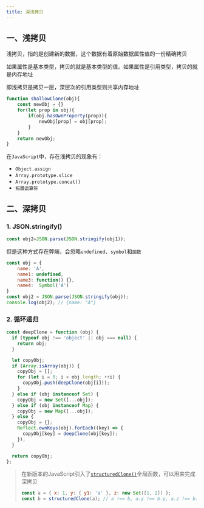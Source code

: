 ```yaml
---
title: 深浅拷贝
---
```


## 一、浅拷贝

浅拷贝，指的是创建新的数据，这个数据有着原始数据属性值的一份精确拷贝

如果属性是基本类型，拷贝的就是基本类型的值。如果属性是引用类型，拷贝的就是内存地址

即浅拷贝是拷贝一层，深层次的引用类型则共享内存地址

```js
function shallowClone(obj){
    const newObj = {}
    for(let prop in obj){
        if(obj.hasOwnProperty(prop)){
            newObj[prop] = obj[prop];
        }
    }
    return newObj;
}
```

在`JavaScript`中，存在浅拷贝的现象有：

- `Object.assign`
- `Array.prototype.slice`
- `Array.prototype.concat()`
- `拓展运算符`

## 二、深拷贝

### 1.  JSON.stringify()

```js
const obj2=JSON.parse(JSON.stringify(obj1));
```

但是这种方式存在弊端，会忽略`undefined`、`symbol`和`函数`

```js
const obj = {
    name: 'A',
    name1: undefined,
    name3: function() {},
    name4:  Symbol('A')
}
const obj2 = JSON.parse(JSON.stringify(obj));
console.log(obj2); // {name: "A"}
```

### 2. 循环递归

```js
const deepClone = function (obj) {
  if (typeof obj !== 'object' || obj === null) {
    return obj;
  }

  let copyObj;
  if (Array.isArray(obj)) {
    copyObj = [];
    for (let i = 0; i < obj.length; ++i) {
      copyObj.push(deepClone(obj[i]));
    }
  } else if (obj instanceof Set) {
    copyObj = new Set([...obj]);
  } else if (obj instanceof Map) {
    copyObj = new Map([...obj]);
  } else {
    copyObj = {};
    Reflect.ownKeys(obj).forEach((key) => {
      copyObj[key] = deepClone(obj[key]);
    });
  }

  return copyObj;
};

```

> 在新版本的JavaScript引入了[`structuredClone()`](https://developer.mozilla.org/en-US/docs/Web/API/structuredClone)全局函数，可以用来完成深拷贝
>
> ```js
> const a = { x: 1, y: { y1: 'a' }, z: new Set([1, 2]) };
> const b = structuredClone(a); // a !== b, a.y !== b.y, a.z !== b.z
> ```

